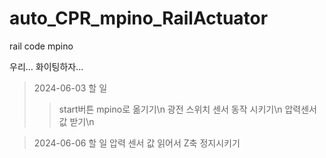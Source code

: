 # auto_CPR_mpino_RailActuator
rail code mpino

우리... 화이팅하자...

> 2024-06-03 할 일 
>>  start버튼 mpino로 옮기기\n
>>  광전 스위치 센서 동작 시키기\n
>>  압력센서 값 받기\n

> 2024-06-06 할 일
> 압력 센서 값 읽어서 Z축 정지시키기